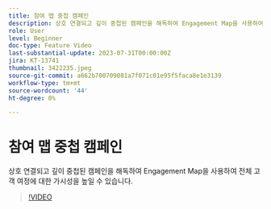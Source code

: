 ```yaml
---
title: 참여 맵 중첩 캠페인
description: 상호 연결되고 깊이 중첩된 캠페인을 해독하여 Engagement Map을 사용하여 전체 고객 여정에 대한 가시성을 높일 수 있습니다.
role: User
level: Beginner
doc-type: Feature Video
last-substantial-update: 2023-07-31T00:00:00Z
jira: KT-13741
thumbnail: 3422235.jpeg
source-git-commit: a662b700709081a7f071c01e95f5faca8e1e3139
workflow-type: tm+mt
source-wordcount: '44'
ht-degree: 0%

---
```



# 참여 맵 중첩 캠페인

상호 연결되고 깊이 중첩된 캠페인을 해독하여 Engagement Map을 사용하여 전체 고객 여정에 대한 가시성을 높일 수 있습니다.

>[!VIDEO](https://video.tv.adobe.com/v/3422235/?learn=on)
